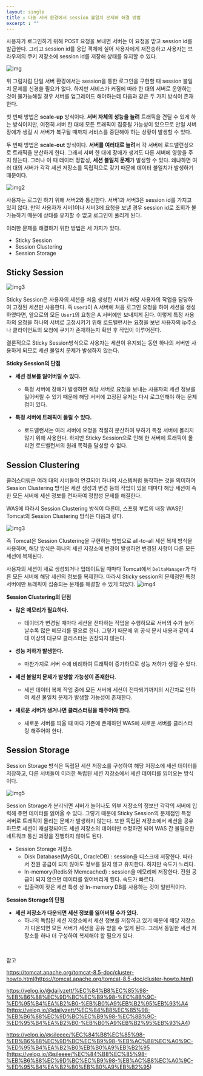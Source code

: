 ```yaml
---
layout: single
title : 다중 서버 환경에서 session 불일치 문제와 해결 방법
excerpt : ""
---
```


사용자가 로그인하기 위해 POST 요청을 보내면 서버는 이 요청을 받고 session id를 발급한다. 그리고 session id를 응답 객체에 실어 사용자에게 재전송하고 사용자는 브라우저의
쿠키 저장소에 session id를 저장해 상태를 유지할 수 있다.

![img](/assets/images/session.png)

위 그림처럼 단일 서버 환경에서는 session을 통한 로그인을 구현할 때 session 불일치 문제를 신경쓸 필요가 없다. 
하지만 서비스가 커짐에 따라 한 대의 서버로 운영하는 것이 불가능해질 경우 서버를 업그레이드 해야하는데 다음과 같은 두 가지 방식이 존재한다.

첫 번째 방법은 **scale-up** 방식이다. **서버 자체의 성능을 늘려** 트래픽을 견딜 수 있게 하는 방식이지만, 여전히 서버 한 대에 모든 트래픽이 집중될 가능성이 있으므로 만일 서버 장애가 생길 시 서버가 복구될 때까지 서비스를 중단해야 하는 상황이 발생할 수 있다.

두 번째 방법은 **scale-out** 방식이다. **서버를 여러대로 늘려**서 각 서버에 로드밸런싱으로 트래픽을 분산하게 한다. 그래서 서버 한 대에 장애가 생겨도 다른 서버에 영향을 주지 않는다. 그러나 이 때 데이터 정합성, **세션 불일치 문제**가 발생할 수 있다. 왜냐하면 여러 대의 서버가 각각 세션 저장소를 독립적으로 갖기 때문에 데이터 불일치가 발생하기 때문이다.

![img2](/assets/images/session2.png)

사용자는 로그인 하기 위해 서버2와 통신한다. 서버1과 서버3은 session id를 가지고 있지 않다. 만약 사용자가 서버1이나 서버3에 요청을 보낼 경우 session id로 조회가 불가능하기 때문에 상태를 유지할 수 없고 로그인이 풀리게 된다.

이러한 문제를 해결하기 위한 방법은 세 가지가 있다.

- Sticky Session
- Session Clustering
- Session Storage

## Sticky Session

![img3](/assets/images/Sticky%20Session.png)

Sticky Session은 사용자의 세션을 처음 생성한 서버가 해당 사용자의 작업을 담당하여 고정된 세션만 사용한다. 즉 `User1`이 A 서버에 처음 로그인 요청을 하여 세션을 생성하였다면, 앞으로의 모든 `User1`의 요청은 A 서버에만 보내지게 된다. 이렇게 특정 사용자의 요청을 하나의 서버로 고정시키기 위해 로드밸런서는 요청을 보낸 사용자의 ip주소나 클라이언트의 요청에 쿠키가 존재하는지 확인 후 작업이 이루어진다. 

결론적으로 Sticky Session방식으로 사용자는 세션이 유지되는 동안 하나의 서버만 사용하게 되므로 세션 불일치 문제가 발생하지 않는다.

**Sticky Session의 단점**

- **세션 정보를 잃어버릴 수 있다.**
  - 특정 서버에 장애가 발생하면 해당 서버로 요청을 보내는 사용자의 세션 정보를 잃어버릴 수 있기 때문에 해당 서버에 고정된 유저는 다시 로그인해야 하는 문제점이 있다.

- **특정 서버에 트래픽이 몰릴 수 있다.**
  - 로드밸런서는 여러 서버에 요청을 적절히 분산하여 부하가 특정 서버에 몰리지 않기 위해 사용한다. 하지만 Sticky Session으로 인해 한 서버에 트래픽이 몰리면 로드밸런서의 원래 목적을 달성할 수 없다.

## Session Clustering

클러스터링은 여러 대의 서버들이 연결되어 하나의 시스템처럼 동작하는 것을 의미하며 Session Clustering 방식은 세션 생성과 변경 등의 작업이 있을 때마다 해당 세션이 속한 모든 서버에 세션 정보를 전파하여 정합성 문제를 해결한다.

WAS에 따라서 Session Clustering 방식이 다른데, 스프링 부트의 내장 WAS인 Tomcat의 Session Clustering 방식은 다음과 같다.

![img3](/assets/images/Session%20Clustering2.png)

즉 Tomcat은 Session Clustering을 구현하는 방법으로 all-to-all 세션 복제 방식을 사용하며, 해당 방식은 하나의 세션 저장소에 변경이 발생하면 변경된 사항이 다른 모든 세션에 복제된다.

사용자의 세션이 새로 생성되거나 업데이트될 때마다 Tomcat에서 `DeltaManager`가 다른 모든 서버에 해당 세션의 정보를 복제한다. 따라서 Sticky session의 문제점인 특정 서버에만 트래픽이 집중되는 문제를 해결할 수 있게 되었다.
![img4](/assets/images/Session%20Clustering.png)

**Session Clustering의 단점**

- **많은 메모리가 필요하다.**
  - 데이터가 변경될 때마다 세션을 전파하는 작업을 수행하므로 서버의 수가 늘어날수록 많은 메모리를 필요로 한다. 그렇기 때문에 위 공식 문서 내용과 같이 4대 이상의 대규모 클러스터는 권장되지 않는다.

- **성능 저하가 발생한다.**
  - 마찬가지로 서버 수에 비례하여 트래픽이 증가하므로 성능 저하가 생길 수 있다. 

- **세션 불일치 문제가 발생할 가능성이 존재한다.**
  - 세션 데이터 복제 작업 중에 모든 서버에 세션이 전파되기까지의 시간차로 인하여 세션 불일치 문제가 발생할 가능성이 존재한다.

- **새로운 서버가 생겨나면 클러스터링을 해주어야 한다.**
  - 새로운 서버를 띄울 때 마다 기존에 존재하던 WAS에 새로운 서버를 클러스터링 해주어야 한다.

## Session Storage

Session Storage 방식은 독립된 세션 저장소를 구성하여 해당 저장소에 세션 데이터를 저장하고, 다른 서버들이 이러한 독립된 세션 저장소에서 세션 데이터를 읽어오는 방식이다.

![img5](/assets/images/Session%20Storage.png)

Session Storage가 분리되면 서버가 늘어나도 외부 저장소의 정보만 각각의 서버에 입력해 주면 데이터를 읽어올 수 있다. 그렇기 때문에 Sticky Session의 문제점인 특정 서버로 트래픽이 몰리는 문제가 발생하지 않는다. 또한 독립된 저장소에서 세션을 공유하므로 세션이 재설정되어도 세션 저장소의 데이터만 수정하면 되어 WAS 간 불필요한 네트워크 통신 과정을 진행하지 않아도 된다. 

- Session Storage 저장소
  - Disk Database(MySQL, OracleDB) : session을 디스크에 저장한다. 따라서 전원 공급이 되지 않아도 정보를 잃지 않고 유지한다. 하지만 속도가 느리다.
  - In-memory(Redis와 Memcached) : session을 메모리에 저장한다. 전원 공급이 되지 않으면 데이터를 잃어버리게 된다. 속도가 빠르다.
  - 입출력이 잦은 세션 특성 상 In-memory DB를 사용하는 것이 일반적이다. 

**Session Storage의 단점**

- **세션 저장소가 다운되면 세션 정보를 잃어버릴 수가 있다.**
  - 하나의 독립된 세션 저장소에서 세션 정보를 저장하고 있기 때문에 해당 저장소가 다운되면 모든 서버가 세션을 공유 받을 수 없게 된다. 그래서 동일한 세션 저장소를 하나 더 구성하여 복제해야 할 필요가 있다.

<br>

참고

https://tomcat.apache.org/tomcat-8.5-doc/cluster-howto.html(https://tomcat.apache.org/tomcat-8.5-doc/cluster-howto.html)

https://velog.io/@dailyzett/%EC%84%B8%EC%85%98-%EB%B6%88%EC%9D%BC%EC%B9%98-%EC%8B%9C-%ED%95%B4%EA%B2%B0-%EB%B0%A9%EB%B2%95%EB%93%A4
(https://velog.io/@dailyzett/%EC%84%B8%EC%85%98-%EB%B6%88%EC%9D%BC%EC%B9%98-%EC%8B%9C-%ED%95%B4%EA%B2%B0-%EB%B0%A9%EB%B2%95%EB%93%A4)

https://velog.io/@sileeee/%EC%84%B8%EC%85%98-%EB%B6%88%EC%9D%BC%EC%B9%98-%EB%AC%B8%EC%A0%9C-%ED%95%B4%EA%B2%B0%EB%B0%A9%EB%B2%95
(https://velog.io/@sileeee/%EC%84%B8%EC%85%98-%EB%B6%88%EC%9D%BC%EC%B9%98-%EB%AC%B8%EC%A0%9C-%ED%95%B4%EA%B2%B0%EB%B0%A9%EB%B2%95)
